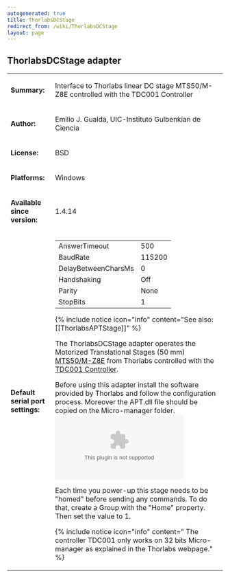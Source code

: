 ```yaml
---
autogenerated: true
title: ThorlabsDCStage
redirect_from: /wiki/ThorlabsDCStage
layout: page
---
```


## ThorlabsDCStage adapter

<table cellspacing=3>
<tr>
<td markdown="1">

**Summary:**

</td>
<td markdown="1" valign="top">

Interface to Thorlabs linear DC stage MTS50/M-Z8E controlled with the
TDC001 Controller

</td>
</tr>
<tr>
<td markdown="1">

**Author:**

</td>
<td markdown="1">

Emilio J. Gualda, UIC-Instituto Gulbenkian de Ciencia

</td>
</tr>
<tr>
<td markdown="1">

**License:**

</td>
<td markdown="1">

BSD

</td>
</tr>
<tr>
<td markdown="1">

**Platforms:**

</td>
<td markdown="1">

Windows

</td>
</tr>
<tr>
<td markdown="1">

**Available since version:**

</td>
<td markdown="1">

1.4.14

</td>
<tr>
<td markdown="1">

**Default serial port settings:**

</td>
<td markdown="1" valign=top>

|                     |        |
|---------------------|--------|
| AnswerTimeout       | 500    |
| BaudRate            | 115200 |
| DelayBetweenCharsMs | 0      |
| Handshaking         | Off    |
| Parity              | None   |
| StopBits            | 1      |



{% include notice icon="info" content="See also: [[ThorlabsAPTStage]]" %}

The ThorlabsDCStage adapter operates the Motorized Translational Stages
(50 mm)
[MTS50/M-Z8E](http://www.thorlabs.com/newgrouppage9.cfm?objectgroup_id=3002)
from Thorlabs controlled with the [TDC001
Controller](http://www.thorlabs.com/NewGroupPage9.cfm?ObjectGroup_ID=2419).

Before using this adapter install the software provided by Thorlabs and
follow the configuration process. Moreover the APT.dll file should be
copied on the Micro-manager folder. ![](media/APT.zip "APT.zip")

Each time you power-up this stage needs to be "homed" before sending any
commands. To do that, create a Group with the "Home" property. Then set
the value to 1.

{% include notice icon="info" content=" The controller TDC001  only works on 32 bits Micro-manager as explained in the Thorlabs webpage." %}
